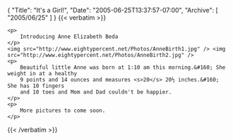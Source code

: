 {
  "Title": "It's a Girl!",
  "Date": "2005-06-25T13:37:57-07:00",
  "Archive": [
    "2005/06/25"
  ]
}
{{< verbatim >}}

    <p>
        Introducing Anne Elizabeth Beda 
    </p>
    <img src="http://www.eightypercent.net/Photos/AnneBirth1.jpg" /> <img src="http://www.eightypercent.net/Photos/AnneBirth2.jpg" /> 
    <p>
        Beautiful little Anne was born at 1:10 am this morning.&#160; She weight in at a healthy
        9 points and 14 ounces and measures <s>20</s> 20½ inches.&#160; She has 10 fingers
        and 10 toes and Mom and Dad couldn't be happier. 
    </p>
    <p>
        More pictures to come soon. 
    </p>

{{< /verbatim >}}
